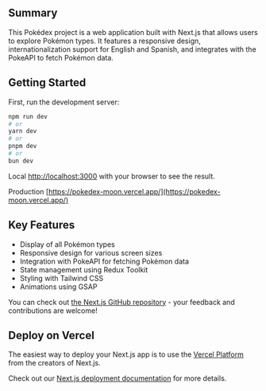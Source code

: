 ## Summary

This Pokédex project is a web application built with Next.js that allows users to explore Pokémon types. It features a responsive design, internationalization support for English and Spanish, and integrates with the PokeAPI to fetch Pokémon data.


## Getting Started

First, run the development server:

```bash
npm run dev
# or
yarn dev
# or
pnpm dev
# or
bun dev
```

Local [http://localhost:3000](http://localhost:3000) with your browser to see the result.

Production [https://pokedex-moon.vercel.app/](https://pokedex-moon.vercel.app/)

## Key Features

- Display of all Pokémon types
- Responsive design for various screen sizes
- Integration with PokeAPI for fetching Pokémon data
- State management using Redux Toolkit
- Styling with Tailwind CSS
- Animations using GSAP

You can check out [the Next.js GitHub repository](https://github.com/vercel/next.js) - your feedback and contributions are welcome!

## Deploy on Vercel

The easiest way to deploy your Next.js app is to use the [Vercel Platform](https://vercel.com/new?utm_medium=default-template&filter=next.js&utm_source=create-next-app&utm_campaign=create-next-app-readme) from the creators of Next.js.

Check out our [Next.js deployment documentation](https://nextjs.org/docs/app/building-your-application/deploying) for more details.
